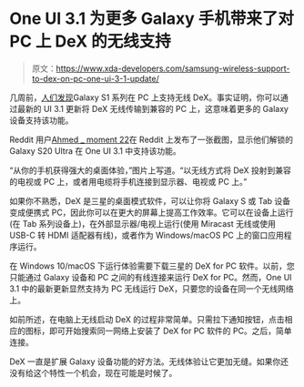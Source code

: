 # One UI 3.1 为更多 Galaxy 手机带来了对 PC 上 DeX 的无线支持

> 原文：<https://www.xda-developers.com/samsung-wireless-support-to-dex-on-pc-one-ui-3-1-update/>

几周前，[人们发现](https://www.xda-developers.com/galaxy-s21-wireless-support-samsung-dex-on-pc/)Galaxy S1 系列在 PC 上支持无线 DeX。事实证明，你可以通过最新的 UI 3.1 更新将 DeX 无线传输到兼容的 PC 上，这意味着更多的 Galaxy 设备支持该功能。

Reddit 用户[Ahmed _ moment 22](https://www.reddit.com/r/Galaxy_S20/comments/lqhhhj/dex_on_pc_is_now_available_wirelessly_with_one_ui/)在 Reddit 上发布了一张截图，显示他们解锁的 Galaxy S20 Ultra 在 One UI 3.1 中支持该功能。

“从你的手机获得强大的桌面体验，”图片上写道。“以无线方式将 DeX 投射到兼容的电视或 PC 上，或者用电缆将手机连接到显示器、电视或 PC 上。”

如果你不熟悉，DeX 是三星的桌面模式软件，可以让你将 Galaxy S 或 Tab 设备变成便携式 PC，因此你可以在更大的屏幕上提高工作效率。它可以在设备上运行(在 Tab 系列设备上)，在外部显示器/电视上运行(使用 Miracast 无线或使用 USB-C 转 HDMI 适配器有线)，或者作为 Windows/macOS PC 上的窗口应用程序运行。

在 Windows 10/macOS 下运行体验需要下载三星的 DeX for PC 软件。以前，您只能通过 Galaxy 设备和 PC 之间的有线连接来运行 DeX for PC。然而，One UI 3.1 中的最新更新显然支持为 PC 无线运行 DeX，只要您的设备在同一个无线网络上。

如前所述，在电脑上无线启动 DeX 的过程非常简单。只需拉下通知按钮，点击相应的图标，即可开始搜索同一网络上安装了 DeX for PC 软件的 PC。之后，简单连接。

DeX 一直是扩展 Galaxy 设备功能的好方法。无线体验让它更加无缝。如果你还没有给这个特性一个机会，现在可能是时候了。